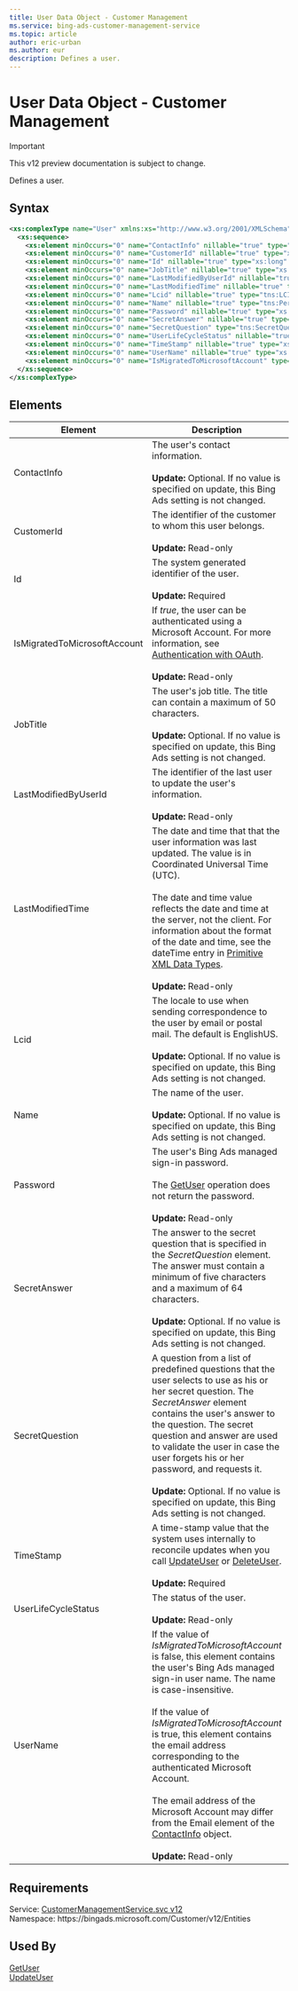 ```yaml
---
title: User Data Object - Customer Management
ms.service: bing-ads-customer-management-service
ms.topic: article
author: eric-urban
ms.author: eur
description: Defines a user.
---
```

# User Data Object - Customer Management

> [!IMPORTANT]
> This v12 preview documentation is subject to change.

Defines a user.

## Syntax
```xml
<xs:complexType name="User" xmlns:xs="http://www.w3.org/2001/XMLSchema">
  <xs:sequence>
    <xs:element minOccurs="0" name="ContactInfo" nillable="true" type="tns:ContactInfo" />
    <xs:element minOccurs="0" name="CustomerId" nillable="true" type="xs:long" />
    <xs:element minOccurs="0" name="Id" nillable="true" type="xs:long" />
    <xs:element minOccurs="0" name="JobTitle" nillable="true" type="xs:string" />
    <xs:element minOccurs="0" name="LastModifiedByUserId" nillable="true" type="xs:long" />
    <xs:element minOccurs="0" name="LastModifiedTime" nillable="true" type="xs:dateTime" />
    <xs:element minOccurs="0" name="Lcid" nillable="true" type="tns:LCID" />
    <xs:element minOccurs="0" name="Name" nillable="true" type="tns:PersonName" />
    <xs:element minOccurs="0" name="Password" nillable="true" type="xs:string" />
    <xs:element minOccurs="0" name="SecretAnswer" nillable="true" type="xs:string" />
    <xs:element minOccurs="0" name="SecretQuestion" type="tns:SecretQuestion" />
    <xs:element minOccurs="0" name="UserLifeCycleStatus" nillable="true" type="tns:UserLifeCycleStatus" />
    <xs:element minOccurs="0" name="TimeStamp" nillable="true" type="xs:base64Binary" />
    <xs:element minOccurs="0" name="UserName" nillable="true" type="xs:string" />
    <xs:element minOccurs="0" name="IsMigratedToMicrosoftAccount" type="xs:boolean" />
  </xs:sequence>
</xs:complexType>
```

## <a name="elements"></a>Elements

|Element|Description|Data Type|
|-----------|---------------|-------------|
|<a name="contactinfo"></a>ContactInfo|The user's contact information.<br/><br/>**Update:** Optional. If no value is specified on update, this Bing Ads setting is not changed.|[ContactInfo](contactinfo.md)|
|<a name="customerid"></a>CustomerId|The identifier of the customer to whom this user belongs.<br/><br/>**Update:** Read-only|**long**|
|<a name="id"></a>Id|The system generated identifier of the user.<br/><br/>**Update:** Required|**long**|
|<a name="ismigratedtomicrosoftaccount"></a>IsMigratedToMicrosoftAccount|If *true*, the user can be authenticated using  a Microsoft Account. For more information, see [Authentication with OAuth](../guides/authentication-oauth.md).<br/><br/>**Update:** Read-only|**boolean**|
|<a name="jobtitle"></a>JobTitle|The user's job title. The title can contain a maximum of 50 characters.<br/><br/>**Update:** Optional. If no value is specified on update, this Bing Ads setting is not changed.|**string**|
|<a name="lastmodifiedbyuserid"></a>LastModifiedByUserId|The identifier of the last user to update the user's information.<br/><br/>**Update:** Read-only|**long**|
|<a name="lastmodifiedtime"></a>LastModifiedTime|The date and time that that the user information was last updated. The value is in Coordinated Universal Time (UTC).<br /><br />The date and time value reflects the date and time at the server, not the client. For information about the format of the date and time, see the dateTime entry in [Primitive XML Data Types](https://go.microsoft.com/fwlink/?linkid=859198).<br/><br/>**Update:** Read-only|**dateTime**|
|<a name="lcid"></a>Lcid|The locale to use when sending correspondence to the user by email or postal mail. The default is EnglishUS.<br/><br/>**Update:** Optional. If no value is specified on update, this Bing Ads setting is not changed.|[LCID](lcid.md)|
|<a name="name"></a>Name|The name of the user.<br/><br/>**Update:** Optional. If no value is specified on update, this Bing Ads setting is not changed.|[PersonName](personname.md)|
|<a name="password"></a>Password|The user's Bing Ads managed sign-in password.<br /><br />The [GetUser](../customer-management-service/getuser.md) operation does not return the password.<br/><br/>**Update:** Read-only|**string**|
|<a name="secretanswer"></a>SecretAnswer|The answer to the secret question that is specified in the *SecretQuestion* element. The answer must contain a minimum of five characters and a maximum of 64 characters.<br/><br/>**Update:** Optional. If no value is specified on update, this Bing Ads setting is not changed.|**string**|
|<a name="secretquestion"></a>SecretQuestion|A question from a list of predefined questions that the user selects to use as his or her secret question. The *SecretAnswer* element contains the user's answer to the question. The secret question and answer are used to validate the user in case the user forgets his or her password, and requests it.<br/><br/>**Update:** Optional. If no value is specified on update, this Bing Ads setting is not changed.|[SecretQuestion](secretquestion.md)|
|<a name="timestamp"></a>TimeStamp|A time-stamp value that the system uses internally to reconcile updates when you call [UpdateUser](../customer-management-service/updateuser.md) or [DeleteUser](../customer-management-service/deleteuser.md).<br/><br/>**Update:** Required|**base64Binary**|
|<a name="userlifecyclestatus"></a>UserLifeCycleStatus|The status of the user.<br/><br/>**Update:** Read-only|[UserLifeCycleStatus](userlifecyclestatus.md)|
|<a name="username"></a>UserName|If the value of *IsMigratedToMicrosoftAccount* is false, this element contains the user's Bing Ads managed sign-in user name. The name is case-insensitive.<br /><br />If the value of *IsMigratedToMicrosoftAccount* is true, this element contains the email address corresponding to the authenticated Microsoft Account.<br /><br /> The email address of the Microsoft Account may differ from the Email element of the [ContactInfo](../customer-management-service/contactinfo.md) object.<br/><br/>**Update:** Read-only|**string**|

## Requirements
Service: [CustomerManagementService.svc v12](https://clientcenter.api.bingads.microsoft.com/Api/CustomerManagement/v12/CustomerManagementService.svc)  
Namespace: https\://bingads.microsoft.com/Customer/v12/Entities  

## Used By
[GetUser](getuser.md)  
[UpdateUser](updateuser.md)  
